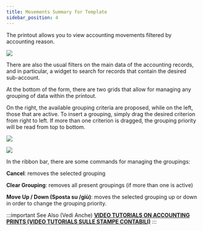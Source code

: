 ```yaml
---
title: Movements Summary for Template
sidebar_position: 4
---
```


The printout allows you to view accounting movements filtered by accounting reason.

![](/img/it-it/finance-area/ledger-records/accounting-report/movements-summary-for-template/image01.png)

There are also the usual filters on the main data of the accounting records, and in particular, a widget to search for records that contain the desired sub-account.

At the bottom of the form, there are two grids that allow for managing any grouping of data within the printout.

On the right, the available grouping criteria are proposed, while on the left, those that are active. To insert a grouping, simply drag the desired criterion from right to left. If more than one criterion is dragged, the grouping priority will be read from top to bottom.

![](/img/it-it/finance-area/ledger-records/accounting-report/movements-summary-for-template/image02.png)

![](/img/it-it/finance-area/ledger-records/accounting-report/movements-summary-for-template/image03.png)

In the ribbon bar, there are some commands for managing the groupings:

**Cancel**: removes the selected grouping

**Clear Grouping**: removes all present groupings (if more than one is active)

**Move Up / Down (Sposta su /giù)**: moves the selected grouping up or down in order to change the grouping priority.


:::important See Also (Vedi Anche)
[**VIDEO TUTORIALS ON ACCOUNTING PRINTS (VIDEO TUTORIALS SULLE STAMPE CONTABILI)**](/docs/video/finance/intro.md)
:::